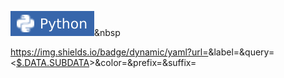 <img src="image/Python-3766AB"/></a>&nbsp 

https://img.shields.io/badge/dynamic/yaml?url=<URL>&label=<LABEL>&query=<[$.DATA.SUBDATA](https://jsonpath.com/)>&color=<COLOR>&prefix=<PREFIX>&suffix=<SUFFIX>
